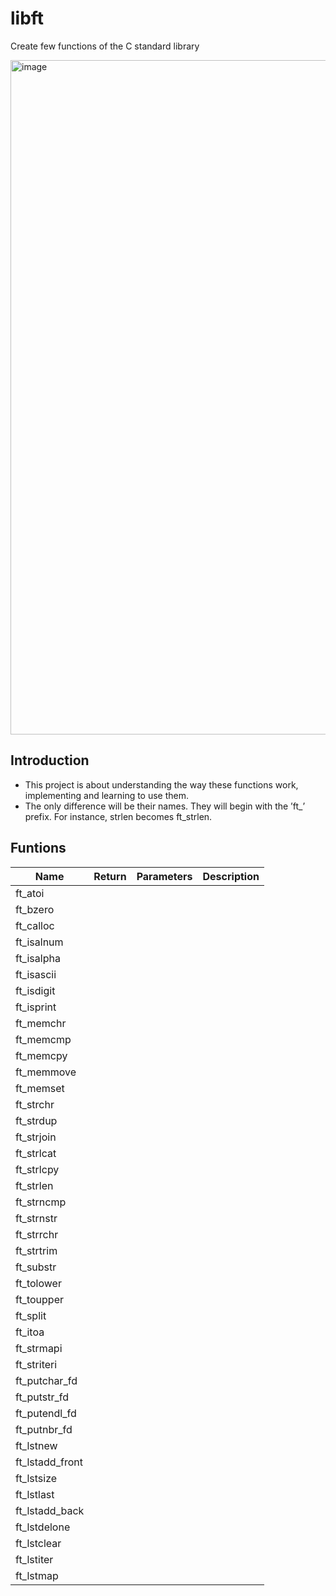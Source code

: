 # libft
 Create few functions of the C standard library

 <img width="1079" alt="image" src="https://github.com/leebo155/libft/assets/81127600/a0fd8f40-2224-4ac4-bcaa-da8e878a70f9">

## Introduction
* This project is about understanding the way these functions work, implementing and learning to use them.
* The only difference will be their names. They will begin with the ’ft_’ prefix. For instance, strlen becomes ft_strlen.

## Funtions
| Name | Return | Parameters | Description |
| ---- | ------ | ---------- | ----------- |
| ft_atoi |  |  |  |
| ft_bzero |  |  |  |
| ft_calloc |  |  |  |
| ft_isalnum |  |  |  |
| ft_isalpha |  |  |  |
| ft_isascii |  |  |  |
| ft_isdigit |  |  |  |
| ft_isprint |  |  |  |
| ft_memchr |  |  |  |
| ft_memcmp |  |  |  |
| ft_memcpy |  |  |  |
| ft_memmove |  |  |  |
| ft_memset |  |  |  |
| ft_strchr |  |  |  |
| ft_strdup |  |  |  |
| ft_strjoin |  |  |  |
| ft_strlcat |  |  |  |
| ft_strlcpy |  |  |  |
| ft_strlen |  |  |  |
| ft_strncmp |  |  |  |
| ft_strnstr |  |  |  |
| ft_strrchr |  |  |  |
| ft_strtrim |  |  |  |
| ft_substr |  |  |  |
| ft_tolower |  |  |  |
| ft_toupper |  |  |  |
| ft_split |  |  |  |
| ft_itoa |  |  |  |
| ft_strmapi |  |  |  |
| ft_striteri |  |  |  |
| ft_putchar_fd |  |  |  |
| ft_putstr_fd |  |  |  |
| ft_putendl_fd |  |  |  |
| ft_putnbr_fd |  |  |  |
| ft_lstnew |  |  |  |
| ft_lstadd_front |  |  |  |
| ft_lstsize |  |  |  |
| ft_lstlast |  |  |  |
| ft_lstadd_back |  |  |  |
| ft_lstdelone |  |  |  |
| ft_lstclear |  |  |  |
| ft_lstiter |  |  |  |
| ft_lstmap |  |  |  |
